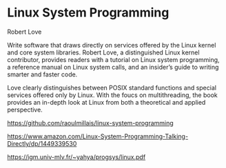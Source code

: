 
# Linux System Programming
Robert Love

Write software that draws directly on services offered by the Linux kernel and core system 
libraries. Robert Love, a distinguished Linux kernel contributor, provides readers with a 
tutorial on Linux system programming, a reference manual on Linux system calls, and an 
insider’s guide to writing smarter and faster code.

Love clearly distinguishes between POSIX standard functions and special services offered 
only by Linux. With the foucs on multithreading, the book provides an in-depth look at 
Linux from both a theoretical and applied perspective. 

https://github.com/raoulmillais/linux-system-programming

https://www.amazon.com/Linux-System-Programming-Talking-Directly/dp/1449339530

https://igm.univ-mlv.fr/~yahya/progsys/linux.pdf
